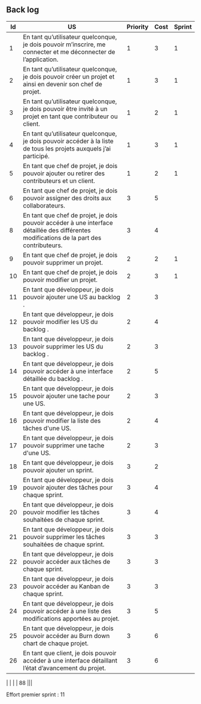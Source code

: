 ## Back log

| Id | US  | Priority | Cost | Sprint |
| --- | --- | ------- | ---- | ---- |
| 1 | En tant qu’utilisateur quelconque, je dois pouvoir m’inscrire, me connecter et me déconnecter de l’application. | 1 | 3 | 1 |
| 2 | En tant qu’utilisateur quelconque, je dois pouvoir créer un projet et ainsi en devenir son chef de projet. | 1 | 3 | 1 |
| 3 | En tant qu’utilisateur quelconque, je dois pouvoir être invité à un projet en tant que contributeur ou client. | 1 | 2 | 1 |
| 4 | En tant qu’utilisateur quelconque, je dois pouvoir accéder à la liste de tous les projets auxquels j’ai participé. | 1 | 3 | 1 |
| 5 | En tant que chef de projet, je dois pouvoir ajouter ou retirer des contributeurs et un client. | 1 | 2 | 1 | 
| 6 | En tant que chef de projet, je dois pouvoir assigner des droits aux collaborateurs. | 3 | 5 ||
| 8 | En tant que chef de projet, je dois pouvoir accéder à une interface détaillée des différentes modifications de la part des contributeurs. | 3 | 4 ||
| 9 | En tant que chef de projet, je dois pouvoir supprimer un projet. | 2 | 2 | 1 |
| 10 | En tant que chef de projet, je dois pouvoir modifier un projet. | 2 | 3 | 1 |
| 11 | En tant que développeur, je dois pouvoir ajouter une US au backlog . | 2 | 3 ||
| 12 | En tant que développeur, je dois pouvoir modifier les US du backlog . | 2 | 4 ||
| 13 | En tant que développeur, je dois pouvoir supprimer les US du backlog . | 2 | 3 ||
| 14 | En tant que développeur, je dois pouvoir accéder à une interface détaillée du backlog . | 2 | 5 ||
| 15 | En tant que développeur, je dois pouvoir ajouter une tache pour une US. | 2 | 3 ||
| 16 | En tant que développeur, je dois pouvoir modifier la liste des tâches d'une US. | 2 | 4 ||
| 17 | En tant que développeur, je dois pouvoir supprimer une tache d'une US. | 2 | 3 ||
| 18 | En tant que développeur, je dois pouvoir ajouter un sprint. | 3 | 2 ||
| 19 | En tant que développeur, je dois pouvoir ajouter des tâches pour chaque sprint. | 3 | 4 ||
| 20 | En tant que développeur, je dois pouvoir modifier les tâches souhaitées de chaque sprint. | 3 | 4 ||
| 21 | En tant que développeur, je dois pouvoir supprimer les tâches souhaitées de chaque sprint. | 3 | 3 ||
| 22 | En tant que développeur, je dois pouvoir accéder aux tâches de chaque sprint. | 3 | 3 ||
| 23 | En tant que développeur, je dois pouvoir accéder au Kanban de chaque sprint. | 3 | 3 ||
| 24 | En tant que développeur, je dois pouvoir accéder à une liste des modifications apportées au projet. | 3 | 5 ||
| 25 | En tant que développeur, je dois pouvoir accéder au Burn down chart de chaque projet. | 3 | 6 ||
| 26 | En tant que client, je dois pouvoir accéder à une interface détaillant l’état d’avancement du projet. | 3 | 6 ||

| | | | 88 |||


Effort premier sprint : 11
